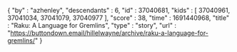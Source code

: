 {
  "by" : "azhenley",
  "descendants" : 6,
  "id" : 37040681,
  "kids" : [ 37040961, 37041034, 37041079, 37040977 ],
  "score" : 38,
  "time" : 1691440968,
  "title" : "Raku: A Language for Gremlins",
  "type" : "story",
  "url" : "https://buttondown.email/hillelwayne/archive/raku-a-language-for-gremlins/"
}

